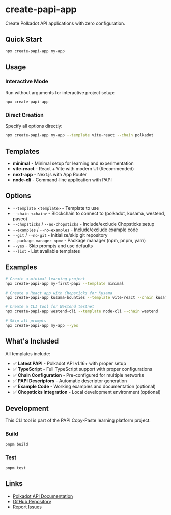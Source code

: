 # create-papi-app

Create Polkadot API applications with zero configuration.

## Quick Start

```bash
npx create-papi-app my-app
```

## Usage

### Interactive Mode
Run without arguments for interactive project setup:

```bash
npx create-papi-app
```

### Direct Creation
Specify all options directly:

```bash
npx create-papi-app my-app --template vite-react --chain polkadot
```

## Templates

- **minimal** - Minimal setup for learning and experimentation
- **vite-react** - React + Vite with modern UI (Recommended)
- **next-app** - Next.js with App Router  
- **node-cli** - Command-line application with PAPI

## Options

- `--template <template>` - Template to use
- `--chain <chain>` - Blockchain to connect to (polkadot, kusama, westend, paseo)
- `--chopsticks` / `--no-chopsticks` - Include/exclude Chopsticks setup
- `--examples` / `--no-examples` - Include/exclude example code
- `--git` / `--no-git` - Initialize/skip git repository
- `--package-manager <pm>` - Package manager (npm, pnpm, yarn)
- `--yes` - Skip prompts and use defaults
- `--list` - List available templates

## Examples

```bash
# Create a minimal learning project
npx create-papi-app my-first-papi --template minimal

# Create a React app with Chopsticks for Kusama
npx create-papi-app kusama-bounties --template vite-react --chain kusama --chopsticks

# Create a CLI tool for Westend testnet
npx create-papi-app westend-cli --template node-cli --chain westend

# Skip all prompts
npx create-papi-app my-app --yes
```

## What's Included

All templates include:

- ✅ **Latest PAPI** - Polkadot API v1.16+ with proper setup
- ✅ **TypeScript** - Full TypeScript support with proper configurations  
- ✅ **Chain Configuration** - Pre-configured for multiple networks
- ✅ **PAPI Descriptors** - Automatic descriptor generation
- ✅ **Example Code** - Working examples and documentation (optional)
- ✅ **Chopsticks Integration** - Local development environment (optional)

## Development

This CLI tool is part of the PAPI Copy-Paste learning platform project.

### Build

```bash
pnpm build
```

### Test

```bash
pnpm test
```

## Links

- [Polkadot API Documentation](https://papi.how)
- [GitHub Repository](https://github.com/polkadot-developers/create-papi-app)
- [Report Issues](https://github.com/polkadot-developers/create-papi-app/issues)